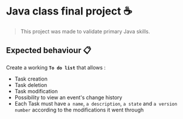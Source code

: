 # Java class final project ☕

> This project was made to validate primary Java skills.

## Expected behaviour 📋 
Create a working **`To do list`** that allows :
- Task creation
- Task deletion
- Task modification
- Possibility to view an event's change history 
- Each Task must have `a name`, `a description`, `a state` and `a version number` according to the modifications it went through